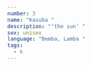 ```yaml
---
number: 3
name: "Kasuba "
description: "‘the sun’ "
sex: unisex
language: "Bemba, Lamba "
tags:
  - k
---
```

